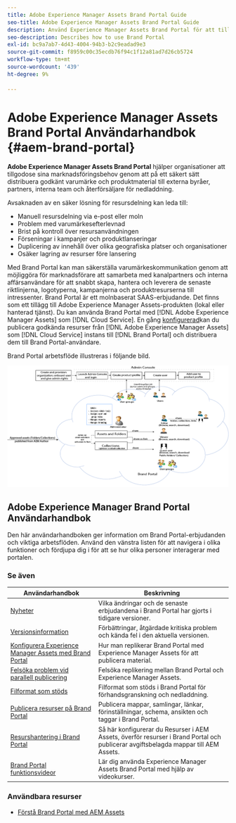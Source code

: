 ```yaml
---
title: Adobe Experience Manager Assets Brand Portal Guide
seo-title: Adobe Experience Manager Assets Brand Portal Guide
description: Använd Experience Manager Assets Brand Portal för att tillgodose marknadsföringsbehoven genom att på ett säkert sätt distribuera godkänt varumärkes- och produktmaterial till externa byråer, partners, interna team och återförsäljare för nedladdning.
seo-description: Describes how to use Brand Portal
exl-id: bc9a7ab7-4d43-4004-94b3-b2c9eadad9e3
source-git-commit: f8959c00c35ecdb76f94c1f12a81ad7d26cb5724
workflow-type: tm+mt
source-wordcount: '439'
ht-degree: 9%

---
```


# Adobe Experience Manager Assets Brand Portal Användarhandbok {#aem-brand-portal}

**Adobe Experience Manager Assets Brand Portal** hjälper organisationer att tillgodose sina marknadsföringsbehov genom att på ett säkert sätt distribuera godkänt varumärke och produktmaterial till externa byråer, partners, interna team och återförsäljare för nedladdning.

Avsaknaden av en säker lösning för resursdelning kan leda till:

* Manuell resursdelning via e-post eller moln
* Problem med varumärkesefterlevnad
* Brist på kontroll över resursanvändningen
* Förseningar i kampanjer och produktlanseringar
* Duplicering av innehåll över olika geografiska platser och organisationer
* Osäker lagring av resurser före lansering

Med Brand Portal kan man säkerställa varumärkeskommunikation genom att möjliggöra för marknadsförare att samarbeta med kanalpartners och interna affärsanvändare för att snabbt skapa, hantera och leverera de senaste riktlinjerna, logotyperna, kampanjerna och produktresurserna till intressenter.
Brand Portal är ett molnbaserat SAAS-erbjudande. Det finns som ett tillägg till Adobe Experience Manager Assets-produkten (lokal eller hanterad tjänst). Du kan använda Brand Portal med [!DNL Adobe Experience Manager Assets] som [!DNL Cloud Service]. En gång [konfigurerad](https://experienceleague.adobe.com/docs/experience-manager-cloud-service/content/assets/brand-portal/configure-aem-assets-with-brand-portal.html?lang=en)kan du publicera godkända resurser från [!DNL Adobe Experience Manager Assets] som [!DNL Cloud Service] instans till [!DNL Brand Portal] och distribuera dem till Brand Portal-användare.

Brand Portal arbetsflöde illustreras i följande bild.

![Brand Portal arbetsflöde](assets/BPWorkflow1.png)

## Adobe Experience Manager Brand Portal Användarhandbok

Den här användarhandboken ger information om Brand Portal-erbjudanden och viktiga arbetsflöden. Använd den vänstra listen för att navigera i olika funktioner och fördjupa dig i för att se hur olika personer interagerar med portalen.

### Se även

| Användarhandbok | Beskrivning |
|--- |---|
| [Nyheter](whats-new.md) | Vilka ändringar och de senaste erbjudandena i Brand Portal har gjorts i tidigare versioner. |
| [Versionsinformation](brand-portal-release-notes.md) | Förbättringar, åtgärdade kritiska problem och kända fel i den aktuella versionen. |
| [Konfigurera Experience Manager Assets med Brand Portal](../using/configure-aem-assets-with-brand-portal.md) | Hur man replikerar Brand Portal med Experience Manager Assets för att publicera material. |
| [Felsöka problem vid parallell publicering](troubleshoot-parallel-publishing.md) | Felsöka replikering mellan Brand Portal och Experience Manager Assets. |
| [Filformat som stöds](brand-portal-supported-formats.md) | Filformat som stöds i Brand Portal för förhandsgranskning och nedladdning. |
| [Publicera resurser på Brand Portal](brand-portal-sharing-folders.md) | Publicera mappar, samlingar, länkar, förinställningar, schema, ansikten och taggar i Brand Portal. |
| [Resurshantering i Brand Portal](brand-portal-asset-sourcing.md) | Så här konfigurerar du Resurser i AEM Assets, överför resurser i Brand Portal och publicerar avgiftsbelagda mappar till AEM Assets. |
| [Brand Portal funktionsvideor](https://experienceleague.adobe.com/?lang=en&amp;tag=Brand+Portal#recommended/solutions/experience-manager) | Lär dig använda Experience Manager Assets Brand Portal med hjälp av videokurser. |

### Användbara resurser

* [Förstå Brand Portal med AEM Assets](https://experienceleague.adobe.com/docs/experience-manager-brand-portal/using/home.html)
